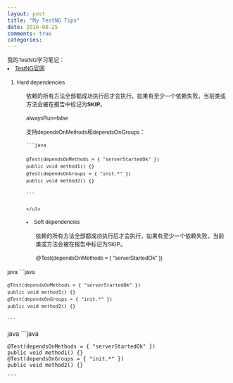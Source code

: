 ```yaml
---
layout: post
title: "My TestNG Tips"
date: 2016-08-25
comments: true
categories:
---
```


<head>
	<meta http-equiv="Content-Type" content="text/html; charset=utf-8" />
	<style type="text/css">
	#customers
		{
		font-family:"Trebuchet MS", Arial, Helvetica, sans-serif;
		width:100%;
		text-align:left;
		font-size:0.9em;
		line-height:1.5;
		}
	ul
		{
		list-style-type: disc;
		list-style-position: inside;		
		}
	</style>
</head>

<div class="css-full-post-content js-full-post-content" id="customers">
我的TestNG学习笔记：
<li><a href="http://testng.org/doc/documentation-main.html#annotations"> TestNG官网</a></li>

<ol>
<li>Hard dependencies</li>
	<ul>
	依赖的所有方法全部都成功执行后才会执行，如果有至少一个依赖失败，当前类或方法会被在报告中标记为<b>SKIP</b>。
	</ul>
	<ul>
	alwaysRun=false
	</ul>
	<ul>
	支持dependsOnMethods和dependsOnGroups：
	
	```java  
	
	@Test(dependsOnMethods = { "serverStartedOk" })
	public void method1() {}
	@Test(dependsOnGroups = { "init.*" })
	public void method2() {}
	
	```
	
	</ul>

<li>Soft dependencies</li>
	<ul>
	依赖的所有方法全部都成功执行后才会执行，如果有至少一个依赖失败，当前类或方法会被在报告中标记为SKIP。
	</ul>
	<ul>
	@Test(dependsOnMethods = { "serverStartedOk" })
	</ul>	
</ol>
	java
	```java  
	
	@Test(dependsOnMethods = { "serverStartedOk" })
	public void method1() {}
	@Test(dependsOnGroups = { "init.*" })
	public void method2() {}
	
	```

</div>	
	java
	```java  
	
	@Test(dependsOnMethods = { "serverStartedOk" })
	public void method1() {}
	@Test(dependsOnGroups = { "init.*" })
	public void method2() {}
	
	```